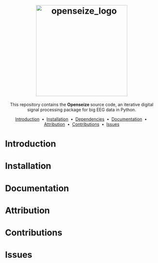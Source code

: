 <h1 align="center">
  <a href="https://github.com/mscaudill/opensieze">
    <img src="https://github.com/mscaudill/openseize/blob/master/core/imgs/logo2.png" alt="openseize_logo" height="300">
  </a>
</h1>

<p align="center">
  This repository contains the <strong> Openseize </strong> source code, an iterative digital signal processing package for big EEG data in Python. 
</p>

<p align="center">
<a href="#introduction">Introduction</a> &nbsp;&bull;&nbsp;
<a href="#installation">Installation</a> &nbsp;&bull;&nbsp;
<a href="#dependencies">Dependencies</a> &nbsp;&bull;&nbsp;
<a href="#documentation">Documentation</a> &nbsp;&bull;&nbsp;
<a href="#attribution">Attribution</a> &nbsp;&bull;&nbsp;
<a href="#contributions">Contributions</a> &nbsp;&bull;&nbsp;
<a href="#issues">Issues</a>
</p>

# Introduction

# Installation

# Documentation

# Attribution

# Contributions

# Issues
